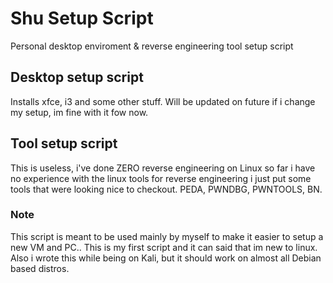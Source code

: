 # Shu Setup Script
Personal desktop enviroment & reverse engineering tool setup script

## Desktop setup script
Installs xfce, i3 and some other stuff. Will be updated on future if i change my setup, im fine with it fow now.

## Tool setup script
This is useless, i've done ZERO reverse engineering on Linux so far i have no experience with the linux tools for reverse engineering i just put some tools that were looking nice to checkout. PEDA, PWNDBG, PWNTOOLS, BN.

### Note
This script is meant to be used mainly by myself to make it easier to setup a new VM and PC..
This is my first script and it can said that im new to linux.
Also i wrote this while being on Kali, but it should work on almost all Debian based distros.

